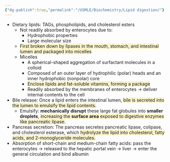 ```yaml
---
{"dg-publish":true,"permalink":"/USMLE/Biochemistry/Lipid digestion/"}
---
```


- Dietary lipids: TAGs, phospholipids, and cholesterol esters
	- Not readily absorbed by enterocytes due to:
		- Hydrophobic properties
		- Large molecular size
	- <span style="background:rgba(240, 200, 0, 0.2)">First broken down by lipases in the mouth, stomach, and intestinal lumen and packaged into micelles</span>
	- Micelles 
		- A spherical-shaped aggregation of surfactant molecules in a colloid
		- Composed of an outer layer of hydrophilic (polar) heads and an inner hydrophobic (nonpolar) core 
		- <span style="background:rgba(240, 200, 0, 0.2)">Enclose lipids and fat-soluble vitamins, forming a package</span>
		- Readily absorbed by the membranes of enterocytes → deliver internal contents to the cell
- Bile release: Once a lipid enters the intestinal lumen, <span style="background:rgba(240, 200, 0, 0.2)">bile is secreted into the lumen to emulsify the lipid contents.</span>
	- Emulsify: **mechanically disrupt** these large fat globules into **smaller droplets**, <span style="background:rgba(240, 200, 0, 0.2)">increasing the **surface area** exposed to digestive enzymes like pancreatic lipase.</span>
- Pancreas secretion: The pancreas secretes pancreatic lipase, colipase, and cholesterol esterase, which <span style="background:rgba(240, 200, 0, 0.2)">hydrolyze the lipid into cholesterol, fatty acids, and 2-monoglyceride molecules.</span>
- Absorption of short-chain and medium-chain fatty acids: pass the enterocytes → released to the hepatic portal vein → liver → enter the general circulation and bind albumin
